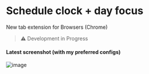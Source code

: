 # Schedule clock + day focus
New tab extension for Browsers (Chrome)
> ⚠️ Development in Progress

#### Latest screenshot (with my preferred configs)
![image](https://user-images.githubusercontent.com/2320747/141689159-61a0fd61-e6df-4dfb-8c96-2c741149ab14.png)
